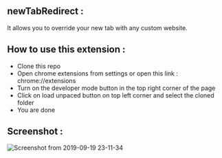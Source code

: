 ## newTabRedirect :
It allows you to override your new tab with any custom website.

## How to use this extension :
* Clone this repo
* Open chrome extensions from settings or open this link : chrome://extensions
* Turn on the developer mode button in the top right corner of the page
* Click on load unpaced button on top left corner and select the cloned folder
* You are done

## Screenshot :
![Screenshot from 2019-09-19 23-11-34](https://user-images.githubusercontent.com/19255785/65267670-214cb100-db33-11e9-89dc-11aa832e15a5.png)
